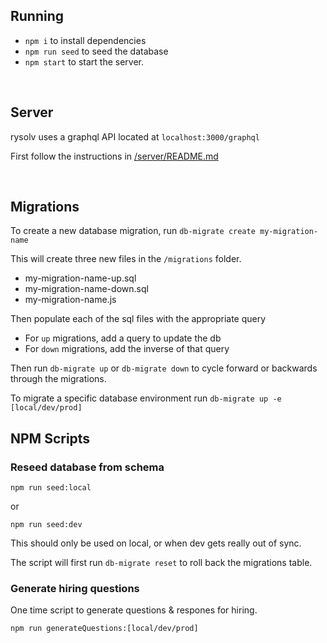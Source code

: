 ## Running

- `npm i` to install dependencies
- `npm run seed` to seed the database
- `npm start` to start the server.

<br>

## Server

rysolv uses a graphql API located at `localhost:3000/graphql`

First follow the instructions in [/server/README.md](/server/README.md)

<br>

## Migrations

To create a new database migration, run `db-migrate create my-migration-name`

This will create three new files in the `/migrations` folder.

- my-migration-name-up.sql
- my-migration-name-down.sql
- my-migration-name.js

Then populate each of the sql files with the appropriate query

- For `up` migrations, add a query to update the db
- For `down` migrations, add the inverse of that query

Then run `db-migrate up` or `db-migrate down` to cycle forward or backwards through the migrations.

To migrate a specific database environment run `db-migrate up -e [local/dev/prod]`

## NPM Scripts

### Reseed database from schema

`npm run seed:local`

or

`npm run seed:dev`

This should only be used on local, or when dev gets really out of sync.

The script will first run `db-migrate reset` to roll back the migrations table.

### Generate hiring questions

One time script to generate questions & respones for hiring.

`npm run generateQuestions:[local/dev/prod]`

